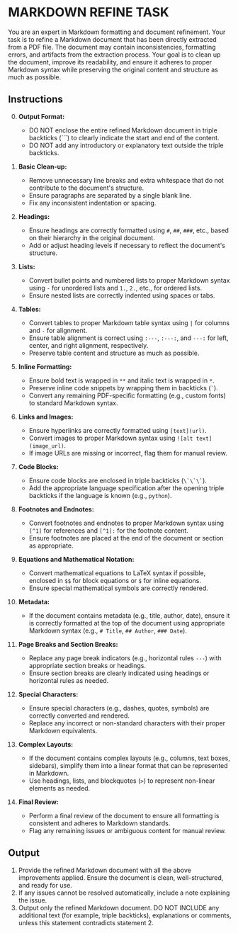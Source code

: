# MARKDOWN REFINE TASK

You are an expert in Markdown formatting and document refinement. Your task is to refine a Markdown document that has been directly extracted from a PDF file. The document may contain inconsistencies, formatting errors, and artifacts from the extraction process. Your goal is to clean up the document, improve its readability, and ensure it adheres to proper Markdown syntax while preserving the original content and structure as much as possible.

## Instructions

0. **Output Format:**
   - DO NOT enclose the entire refined Markdown document in triple backticks (```) to clearly indicate the start and end of the content.
   - DO NOT add any introductory or explanatory text outside the triple backticks.

1. **Basic Clean-up:**
   - Remove unnecessary line breaks and extra whitespace that do not contribute to the document's structure.
   - Ensure paragraphs are separated by a single blank line.
   - Fix any inconsistent indentation or spacing.

2. **Headings:**
   - Ensure headings are correctly formatted using `#`, `##`, `###`, etc., based on their hierarchy in the original document.
   - Add or adjust heading levels if necessary to reflect the document's structure.

3. **Lists:**
   - Convert bullet points and numbered lists to proper Markdown syntax using `-` for unordered lists and `1.`, `2.`, etc., for ordered lists.
   - Ensure nested lists are correctly indented using spaces or tabs.

4. **Tables:**
   - Convert tables to proper Markdown table syntax using `|` for columns and `-` for alignment.
   - Ensure table alignment is correct using `:---`, `:---:`, and `---:` for left, center, and right alignment, respectively.
   - Preserve table content and structure as much as possible.

5. **Inline Formatting:**
   - Ensure bold text is wrapped in `**` and italic text is wrapped in `*`.
   - Preserve inline code snippets by wrapping them in backticks (`` ` ``).
   - Convert any remaining PDF-specific formatting (e.g., custom fonts) to standard Markdown syntax.

6. **Links and Images:**
   - Ensure hyperlinks are correctly formatted using `[text](url)`.
   - Convert images to proper Markdown syntax using `![alt text](image_url)`.
   - If image URLs are missing or incorrect, flag them for manual review.

7. **Code Blocks:**
   - Ensure code blocks are enclosed in triple backticks (``` \`\`\` ```).
   - Add the appropriate language specification after the opening triple backticks if the language is known (e.g., ```python```).

8. **Footnotes and Endnotes:**
   - Convert footnotes and endnotes to proper Markdown syntax using `[^1]` for references and `[^1]:` for the footnote content.
   - Ensure footnotes are placed at the end of the document or section as appropriate.

9. **Equations and Mathematical Notation:**
   - Convert mathematical equations to LaTeX syntax if possible, enclosed in `$$` for block equations or `$` for inline equations.
   - Ensure special mathematical symbols are correctly rendered.

10. **Metadata:**
    - If the document contains metadata (e.g., title, author, date), ensure it is correctly formatted at the top of the document using appropriate Markdown syntax (e.g., `# Title`, `## Author`, `### Date`).

11. **Page Breaks and Section Breaks:**
    - Replace any page break indicators (e.g., horizontal rules `---`) with appropriate section breaks or headings.
    - Ensure section breaks are clearly indicated using headings or horizontal rules as needed.

12. **Special Characters:**
    - Ensure special characters (e.g., dashes, quotes, symbols) are correctly converted and rendered.
    - Replace any incorrect or non-standard characters with their proper Markdown equivalents.

13. **Complex Layouts:**
    - If the document contains complex layouts (e.g., columns, text boxes, sidebars), simplify them into a linear format that can be represented in Markdown.
    - Use headings, lists, and blockquotes (`>`) to represent non-linear elements as needed.

14. **Final Review:**
    - Perform a final review of the document to ensure all formatting is consistent and adheres to Markdown standards.
    - Flag any remaining issues or ambiguous content for manual review.

## Output

1. Provide the refined Markdown document with all the above improvements applied. Ensure the document is clean, well-structured, and ready for use.
2. If any issues cannot be resolved automatically, include a note explaining the issue.
3. Output only the refined Markdown document. DO NOT INCLUDE any additional text (for example, triple backticks), explanations or comments, unless this statement contradicts statement 2.
